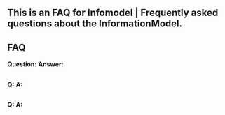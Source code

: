 ## This is an FAQ for Infomodel | Frequently asked questions about the InformationModel.

## FAQ
**Question:** 
**Answer:**

##
**Q:**
**A:**

##
**Q:**
**A:**
